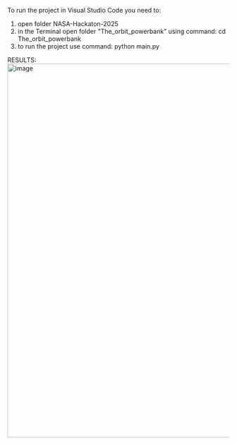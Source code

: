 To run the project in Visual Studio Code you need to:
1. open folder NASA-Hackaton-2025
2. in the Terminal open folder "The_orbit_powerbank" using command: cd The_orbit_powerbank
3. to run the project use command: python main.py

RESULTS:
<img width="1393" height="848" alt="image" src="https://github.com/user-attachments/assets/88ed60d4-85b6-464f-9125-08a292bbeb85" />

